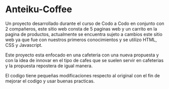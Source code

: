 # Anteiku-Coffee

Un proyecto desarrollado durante el curso de Codo a Codo en conjunto con 2 compañeros, este sitio web consta de 5 paginas web y un carrito en la pagina de productos, actualmente se encuentra sujeto a cambios este sitio web ya que fue con nuestros primeros conocimientos y se utilizo HTML, CSS y Javascript.

Este proyecto esta enfocado en una cafeteria con una nueva propuesta y con la idea de innovar en el tipo de cafes que se suelen servir en cafeterias y la propuesta repostera de igual manera.

El codigo tiene pequeñas modificaciones respecto al original con el fin de mejorar el codigo y usar buenas practicas.
